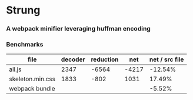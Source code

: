 <h1>Strung</h1>
<h3>A webpack minifier leveraging huffman encoding</h3>

<h3> Benchmarks </h3>

| file             | decoder | reduction | net   | net / src file |
|------------------|---------|-----------|-------|----------------|
| all.js           | 2347    | -6564     | -4217 | -12.54%        |
| skeleton.min.css | 1833    | -802      | 1031  | 17.49%         |
| webpack bundle   |         |           |       | -5.52%         |